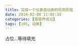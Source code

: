 ```yaml
---
title: 完成一个仪表盘动画的风雨历程
date: 2018-02-08 11:02:33
categories: [猿猿养成记]
tags: [iOS, 动画]
---
```


占位...等待填充


